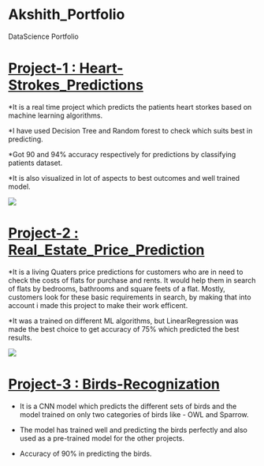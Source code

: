 # Akshith_Portfolio
DataScience Portfolio

# [Project-1 : Heart-Strokes_Predictions](https://github.com/Akshit9/Heart-Strokes_Predictions)
*It is a real time project which predicts the patients heart storkes based on machine learning algorithms.

*I have used Decision Tree and Random forest to check which suits best in predicting.

*Got 90 and 94% accuracy respectively for predictions by classifying patients dataset.

*It is also visualized in lot of aspects to best outcomes and well trained model.

![](https://github.com/Akshit9/Akshith_Portfolio/blob/main/images/download%20(1).png)


# [Project-2 : Real_Estate_Price_Prediction](https://github.com/Akshit9/LivingQuaters_price_predictions)

*It is a living Quaters price predictions for customers who are in need to check the costs of flats for purchase and rents. It would help them in search of flats by bedrooms, bathrooms and square feets of a flat. Mostly, customers look for these basic requirements in search, by making that into account i made this project to make their work efficent.

*It was a trained on different ML algorithms, but LinearRegression was made the best choice to get accuracy of 75% which predicted the best results.

![](https://github.com/Akshit9/Akshith_Portfolio/blob/main/images/download%20(2).png)


# [Project-3 : Birds-Recognization](https://github.com/Akshit9/Birds-Recognization)

* It is a CNN model which predicts the different sets of birds and the model trained on only two categories of birds like - OWL and Sparrow.

* The model has trained well and predicting the birds perfectly and also used as a pre-trained model for the other projects.

* Accuracy of 90% in predicting the birds.
